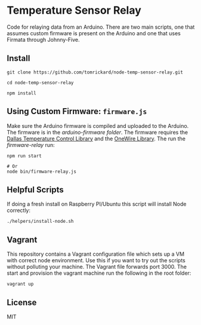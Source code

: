 # Temperature Sensor Relay

Code for relaying data from an Arduino. There are two main scripts, one that assumes custom firmware is present on the Arduino and one that uses Firmata through Johnny-Five.

## Install

```
git clone https://github.com/tomrickard/node-temp-sensor-relay.git

cd node-temp-sensor-relay

npm install
```

## Using Custom Firmware: `firmware.js`

Make sure the Arduino firmware is compiled and uploaded to the Arduino. The firmware is in the *arduino-firmware folder*. The firmware requires the [Dallas Temperature Control Library](https://github.com/milesburton/Arduino-Temperature-Control-Library) and the [OneWire Library](https://github.com/PaulStoffregen/OneWire). The run the *firmware-relay* run:

```
npm run start

# Or
node bin/firmware-relay.js
```

## Helpful Scripts

If doing a fresh install on Raspberry PI/Ubuntu this script will install Node correctly: 

```
./helpers/install-node.sh
```

## Vagrant

This repository contains a Vagrant configuration file which sets up a VM with correct node environment. Use this if you want to try out the scripts without polluting your machine. The Vagrant file forwards port 3000. The start and provision the vagrant machine run the following in the root folder:

```
vagrant up
```

## License

MIT